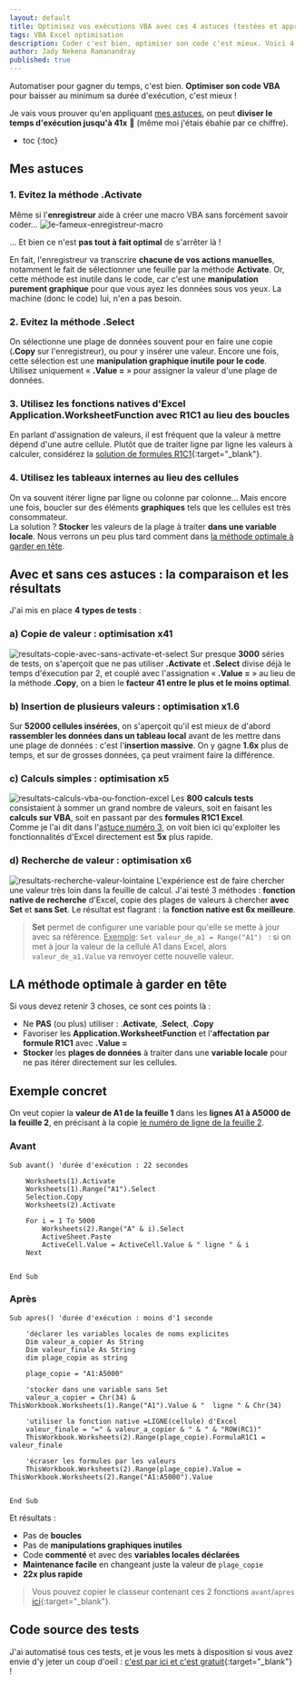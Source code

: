 ```yaml
---
layout: default
title: Optimisez vos exécutions VBA avec ces 4 astuces (testées et approuvées)
tags: VBA Excel optimisation
description: Coder c'est bien, optimiser son code c'est mieux. Voici 4 astuces sur VBA !
author: Jady Nekena Ramanandray
published: true
---
```


Automatiser pour gagner du temps, c'est bien. **Optimiser son code VBA** pour baisser au minimum sa durée d'exécution, c'est mieux !  

Je vais vous prouver qu'en appliquant [mes astuces](#mes-astuces), on peut **diviser le temps d'exécution jusqu'à 41x** 🤯 (même moi j'étais ébahie par ce chiffre).
    
* toc
{:toc}


## Mes astuces
### 1. Evitez la méthode **.Activate**
Même si l'**enregistreur** aide à créer une macro VBA sans forcément savoir coder...
![le-fameux-enregistreur-macro](/assets/images/macro.PNG)

... Et bien ce n'est **pas tout à fait optimal** de s'arrêter là !  

En fait, l'enregistreur va transcrire **chacune de vos actions manuelles**, notamment le fait de sélectionner une feuille par la méthode **Activate**. Or, cette méthode est inutile dans le code, car c'est une **manipulation purement graphique** pour que vous ayez les données sous vos yeux. La machine (donc le code) lui, n'en a pas besoin.

### 2. Evitez la méthode **.Select**
On sélectionne une plage de données souvent pour en faire une copie (**.Copy** sur l'enregistreur), ou pour y insérer une valeur. Encore une fois, cette sélection est une **manipulation graphique inutile pour le code**. Utilisez uniquement « **.Value =** » pour assigner la valeur d'une plage de données.

### 3. Utilisez les **fonctions natives d'Excel Application.WorksheetFunction** avec **R1C1** au lieu des boucles
En parlant d'assignation de valeurs, il est fréquent que la valeur à mettre dépend d'une autre cellule. Plutôt que de traiter ligne par ligne les valeurs à calculer, considérez la [solution de formules R1C1](https://docs.microsoft.com/fr-fr/office/vba/api/excel.range.formular1c1){:target="_blank"}.

### 4. Utilisez les **tableaux internes** au lieu des cellules
On va souvent itérer ligne par ligne ou colonne par colonne... Mais encore une fois, boucler sur des éléments **graphiques** tels que les cellules est très consommateur.  
La solution ? **Stocker** les valeurs de la plage à traiter **dans une variable locale**. Nous verrons un peu plus tard comment dans [la méthode optimale à garder en tête](#la-méthode-optimale-à-garder-en-tête).



## Avec et sans ces astuces : la comparaison et les résultats
J'ai mis en place **4 types de tests** :
### a) Copie de valeur : **optimisation x41**
![resultats-copie-avec-sans-activate-et-select](/assets/images/tests-copie.PNG)
Sur presque **3000** séries de tests, on s'aperçoit que ne pas utiliser **.Activate** et **.Select** divise déjà le temps d'éxecution par 2, et couplé avec l'assignation « **.Value =** » au lieu de la méthode **.Copy**, on a bien le **facteur 41 entre le plus et le moins optimal**.
### b) Insertion de plusieurs valeurs : **optimisation x1.6**
Sur **52000 cellules insérées**, on s'aperçoit qu'il est mieux de d'abord **rassembler les données dans un tableau local** avant de les mettre dans une plage de données : c'est l'**insertion massive**. On y gagne **1.6x** plus de temps, et sur de grosses données, ça peut vraiment faire la différence.
### c) Calculs simples : **optimisation x5**
![resultats-calculs-vba-ou-fonction-excel](/assets/images/tests-calculs.PNG)
Les **800 calculs tests** consistaient à sommer un grand nombre de valeurs, soit en faisant les **calculs sur VBA**, soit en passant par des **formules R1C1 Excel**.  
Comme je l'ai dit dans l'[astuce numéro 3](#3-utilisez-les-fonctions-natives-dexcel-avec-r1c1-au-lieu-des-boucles), on voit bien ici qu'exploiter les fonctionnalités d'Excel directement est **5x** plus rapide.
### d) Recherche de valeur : **optimisation x6**
![resultats-recherche-valeur-lointaine](/assets/images/tests-recherche.PNG)
L'expérience est de faire chercher une valeur très loin dans la feuille de calcul. J'ai testé 3 méthodes : **fonction native de recherche** d'Excel, copie des plages de valeurs à chercher **avec Set** et **sans Set**. Le résultat est flagrant : la **fonction native est 6x meilleure**.
> **Set** permet de configurer une variable pour qu'elle se mette à jour avec sa référence. <u>Exemple</u>: ```Set valeur_de_a1 = Range("A1") ``` : si on met à jour la valeur de la cellule A1 dans Excel, alors ```valeur_de_a1.Value```  va renvoyer cette nouvelle valeur.

## LA méthode optimale à garder en tête
Si vous devez retenir 3 choses, ce sont ces points là :
- Ne **PAS** (ou plus) utiliser : .**Activate**, .**Select**, .**Copy**   
- Favoriser les **Application.WorksheetFunction** et l'**affectation par formule R1C1** avec **.Value =**   
- **Stocker** les **plages de données** à traiter dans une **variable locale** pour ne pas itérer directement sur les cellules.

## Exemple concret
On veut copier la **valeur de A1 de la feuille 1** dans les **lignes A1 à A5000 de la feuille 2**, en précisant à la copie <u>le numéro de ligne de la feuille 2</u>.
### Avant
```
Sub avant() 'durée d'exécution : 22 secondes

    Worksheets(1).Activate
    Worksheets(1).Range("A1").Select
    Selection.Copy
    Worksheets(2).Activate
    
    For i = 1 To 5000
        Worksheets(2).Range("A" & i).Select
        ActiveSheet.Paste
        ActiveCell.Value = ActiveCell.Value & " ligne " & i
    Next
    
    
End Sub
```
### Après
```
Sub apres() 'durée d'exécution : moins d'1 seconde
	
    'déclarer les variables locales de noms explicites
    Dim valeur_a_copier As String
    Dim valeur_finale As String
    dim plage_copie as string

    plage_copie = "A1:A5000"
    
    'stocker dans une variable sans Set
    valeur_a_copier = Chr(34) & ThisWorkbook.Worksheets(1).Range("A1").Value & "  ligne " & Chr(34)

    'utiliser la fonction native =LIGNE(cellule) d'Excel
    valeur_finale = "=" & valeur_a_copier & " & " & "ROW(RC1)"
    ThisWorkbook.Worksheets(2).Range(plage_copie).FormulaR1C1 = valeur_finale
    
    'écraser les formules par les valeurs
    ThisWorkbook.Worksheets(2).Range(plage_copie).Value = ThisWorkbook.Worksheets(2).Range("A1:A5000").Value   
    
    
End Sub
```

Et résultats :
- Pas de **boucles**
- Pas de **manipulations graphiques inutiles**
- Code **commenté** et avec des **variables locales déclarées**
- **Maintenance facile** en changeant juste la valeur de ```plage_copie```
- **22x plus rapide**

> Vous pouvez copier le classeur contenant ces 2 fonctions ```avant```/```apres``` [ici](/assets/examples/avant_apres.xlsm){:target="_blank"}.


## Code source des tests
J'ai automatisé tous ces tests, et je vous les mets à disposition si vous avez envie d'y jeter un coup d'oeil : [c'est par ici et c'est gratuit](https://drive.google.com/uc?export=download&id=1gpglbLfgdEhoyH2QRt0D_mQxi1CkIwMj){:target="_blank"} !


